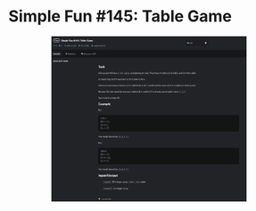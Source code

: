# Simple Fun #145: Table Game

<p align="center">
  <img src="./screenshots/image1.png" width="350" title="Console">
</p>
